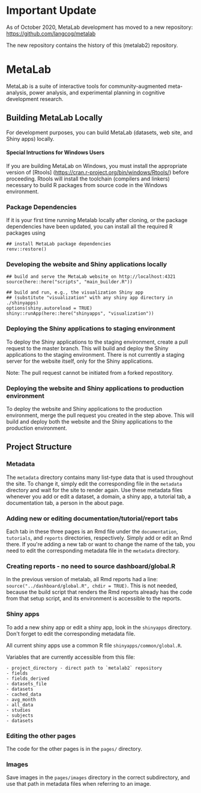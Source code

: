 # Important Update

As of October 2020, MetaLab development has moved to a new repository: https://github.com/langcog/metalab

The new repository contains the history of this (metalab2) repository. 

# MetaLab

MetaLab is a suite of interactive tools for community-augmented
meta-analysis, power analysis, and experimental planning in cognitive
development research.

## Building MetaLab Locally

For development purposes, you can build MetaLab (datasets, web site,
and Shiny apps) locally. 

#### Special Intructions for Windows Users

If you are building MetaLab on Windows, you must install the
appropriate version of [Rtools]
(https://cran.r-project.org/bin/windows/Rtools/) before
proceeding. Rtools will install the toolchain (compilers and linkers)
necessary to build R packages from source code in the Windows
environment.

### Package Dependencies

If it is your first time running Metalab locally after cloning, or the
package dependencies have been updated, you can install all the
required R packages using 

```
## install MetaLab package dependencies
renv::restore()
```

### Developing the website and Shiny applications locally
```
## build and serve the MetaLab website on http://localhost:4321
source(here::here("scripts", "main_builder.R"))

## build and run, e.g., the visualization Shiny app
## (substitute "visualization" with any shiny app directory in ./shinyapps)
options(shiny.autoreload = TRUE)
shiny::runApp(here::here("shinyapps", "visualization")) 
```

### Deploying the Shiny applications to staging environment

To deploy the Shiny applications to the staging environment, create a
pull request to the master branch. This will build and deploy the
Shiny applications to the staging environment. There is not currently
a staging server for the website itself, only for the Shiny
applications.

Note: The pull request cannot be initiated from a forked repostitory. 

### Deploying the website and Shiny applications to production environment

To deploy the website and Shiny applications to the production
environment, merge the pull request you created in the step
above. This will build and deploy both the website and the Shiny
applications to the production environment. 

## Project Structure

### Metadata 
The `metadata` directory contains many list-type data that is used
throughout the site. To change it, simply edit the corresponding file
in the `metadata` directory and wait for the site to render again. Use
these metadata files whenever you add or edit a dataset, a domain, a
shiny app, a tutorial tab, a documentation tab, a person in the about
page.

### Adding new or editing documentation/tutorial/report tabs

Each tab in these three pages is an Rmd file under the `documentation`,
`tutorials`, and `reports` directories, respectively. Simply add or
edit an Rmd there. If you're adding a new tab or want to change the
name of the tab, you need to edit the corresponding metadata file in
the `metadata` directory.

### Creating reports - no need to source dashboard/global.R

In the previous version of metalab, all Rmd reports had a line:
`source("../dashboard/global.R", chdir = TRUE)`. This is not needed,
because the build script that renders the Rmd reports already has the
code from that setup script, and its environment is accessible to the
reports.

### Shiny apps

To add a new shiny app or edit a shiny app, look in the `shinyapps`
directory. Don't forget to edit the corresponding metadata file.

All current shiny apps use a common R file `shinyapps/common/global.R`.

Variables that are currently accessible from this file:

    - project_directory - direct path to `metalab2` repository
    - fields  
    - fields_derived  
    - datasets_file  
    - datasets    
    - cached_data  
    - avg_month   
    - all_data  
    - studies   
    - subjects   
    - datasets  

### Editing the other pages

The code for the other pages is in the `pages/` directory.

### Images

Save images in the `pages/images` directory in the correct
subdirectory, and use that path in metadata files when referring to an
image.
